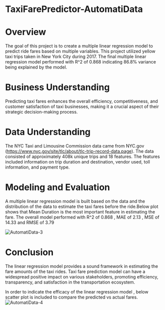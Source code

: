 # TaxiFarePredictor-AutomatiData

# Overview
The goal of this project is to create a multiple linear regression model to predict ride fares based on multiple variables. This project utilized yellow taxi trips taken in New York City during 2017. The final multiple linear regression model performed with R^2 of 0.868 indicating 86.8% variance being explained by the model.

# Business Understanding
Predicting taxi fares enhances the overall efficiency, competitiveness, and customer satisfaction of taxi businesses, making it a crucial aspect of their strategic decision-making process.

# Data Understanding
The NYC Taxi and Limousine Commission data came from NYC.gov (https://www.nyc.gov/site/tlc/about/tlc-trip-record-data.page). The data consisted of approximately 408k unique trips and 18 features. The features included information on trip duration and destination, vendor used, toll information, and payment type.

# Modeling and Evaluation
A multiple linear regression model is built based on the data and the distribution of the data to estimate the taxi fares before the ride.Below plot shows that Mean Duration is the most important feature in estimating the fare. The overall model performed with R^2 of 0.868 , MAE of 2.13 , MSE of 14.33 and RMSE of 3.79

![AutomatiData-3](https://github.com/IamMayur95/TaxiFarePredictor-AutomatiData/assets/67839699/0d813d54-ed99-4d89-b419-7ee8138a5a6d)


# Conclusion
The linear regression model provides a sound framework in estimating the fare amounts of the taxi rides.  Taxi fare prediction model can have a widespread positive impact on various stakeholders, promoting efficiency, transparency, and satisfaction in the transportation ecosystem.

In order to indicate the efficacy of the linear regression model , below scatter plot is included to compare the predicted vs actual fares.
![AutomatiData-4](https://github.com/IamMayur95/TaxiFarePredictor-AutomatiData/assets/67839699/a1cb059b-82af-4b90-996f-c53e24fc6d0c)
